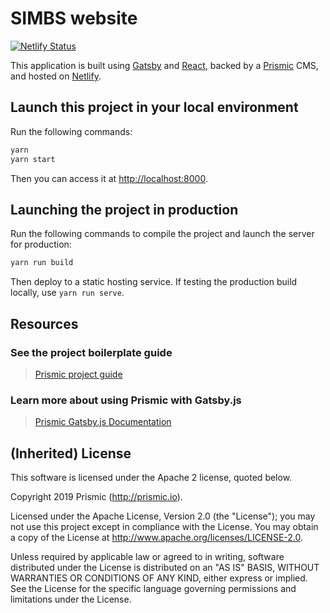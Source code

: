 # SIMBS website

[![Netlify Status](https://api.netlify.com/api/v1/badges/c52d7f93-80d5-44c5-ad4f-3bbb2ea02def/deploy-status)](https://app.netlify.com/sites/simbs/deploys)

This application is built using [Gatsby](https://www.gatsbyjs.org/) and [React](https://reactjs.org/), backed by a [Prismic](https://prismic.io) CMS, and hosted on [Netlify](https://www.netlify.com/).

## Launch this project in your local environment

Run the following commands:

```bash
yarn
yarn start
```

Then you can access it at [http://localhost:8000](http://localhost:8000).

## Launching the project in production

Run the following commands to compile the project and launch the server for production:

```bash
yarn run build
```

Then deploy to a static hosting service. 
If testing the production build locally, use `yarn run serve`.

## Resources

### See the project boilerplate guide

> [Prismic project guide](https://intercom.help/prismicio/examples/gatsby-js-samples/sample-blog-with-api-based-cms-gatsbyjs)

### Learn more about using Prismic with Gatsby.js

> [Prismic Gatsby.js Documentation](https://prismic.io/docs/reactjs/getting-started/prismic-gatsby)

## (Inherited) License

This software is licensed under the Apache 2 license, quoted below.

Copyright 2019 Prismic (http://prismic.io).

Licensed under the Apache License, Version 2.0 (the "License"); you may not use this project except in compliance with the License. You may obtain a copy of the License at http://www.apache.org/licenses/LICENSE-2.0.

Unless required by applicable law or agreed to in writing, software distributed under the License is distributed on an "AS IS" BASIS, WITHOUT WARRANTIES OR CONDITIONS OF ANY KIND, either express or implied. See the License for the specific language governing permissions and limitations under the License.
